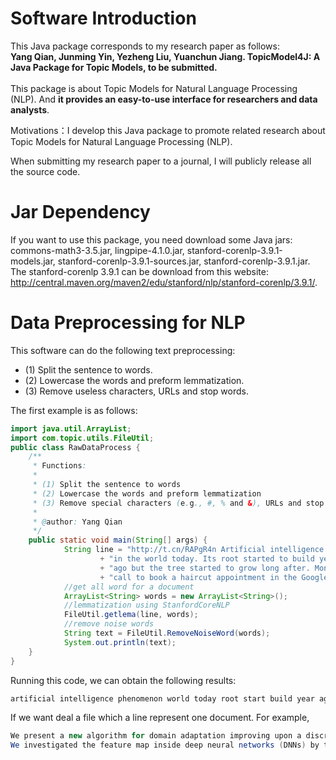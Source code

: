 # Software Introduction
This Java package corresponds to my research paper as follows:<br />
**Yang Qian, Junming Yin, Yezheng Liu, Yuanchun Jiang. TopicModel4J: A Java Package for Topic Models, to be submitted.**<br />
<br />
This package is about Topic Models for Natural Language Processing (NLP). And **it provides an easy-to-use interface for researchers and data analysts**.<br />

Motivations：I develop this Java package to promote related research about Topic Models for Natural Language Processing (NLP). <br />

When submitting my research paper to a journal, I will publicly release all the source code.<br />

# Jar Dependency
If you want to use this package, you need download some Java jars: commons-math3-3.5.jar, lingpipe-4.1.0.jar, stanford-corenlp-3.9.1-models.jar, stanford-corenlp-3.9.1-sources.jar, stanford-corenlp-3.9.1.jar. The stanford-corenlp 3.9.1 can be download from this website: http://central.maven.org/maven2/edu/stanford/nlp/stanford-corenlp/3.9.1/.

# Data Preprocessing for NLP
This software can do the following text preprocessing:<br />
* (1) Split the sentence to words.<br />
* (2) Lowercase the words and preform lemmatization.<br />
* (3) Remove useless characters, URLs and stop words.<br />

The first example is as follows:<br />
```java
import java.util.ArrayList;
import com.topic.utils.FileUtil;
public class RawDataProcess {
	/**
	 * Functions:
	 * 
	 * (1) Split the sentence to words
	 * (2) Lowercase the words and preform lemmatization
	 * (3) Remove special characters (e.g., #, % and &), URLs and stop words
	 * 
	 * @author: Yang Qian
	 */
	public static void main(String[] args) {
			String line = "http://t.cn/RAPgR4n Artificial intelligence is a known phenomenons "
					+ "in the world today. Its root started to build years "
					+ "ago but the tree started to grow long after. Months ago when our beloved google assistant made her first "
					+ "call to book a haircut appointment in the Google IO event,";
			//get all word for a document
			ArrayList<String> words = new ArrayList<String>();
			//lemmatization using StanfordCoreNLP
			FileUtil.getlema(line, words);
			//remove noise words
			String text = FileUtil.RemoveNoiseWord(words);
			System.out.println(text);
	}
}
```
Running this code, we can obtain the following results:<br />
```java
artificial intelligence phenomenon world today root start build year ago tree start grow long month ago beloved google assistant make call book haircut appointment Google IO event
```
If we want deal a file which a line represent one document. For example,
```java
We present a new algorithm for domain adaptation improving upon a discrepancy minimization algorithm, (DM), previously shown to outperform a number of algorithms for this problem. 
We investigated the feature map inside deep neural networks (DNNs) by tracking the transport map. We are interested in the role of depth--why do DNNs perform better than shallow models?
```









